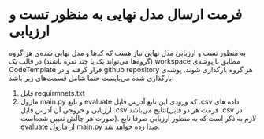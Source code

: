 # فرمت ارسال مدل نهایی به منظور تست و ارزیابی

به منظور تست و ارزیابی مدل نهایی نیاز هست که کدها و مدل نهایی شده‌ی هر گروه (گروه‌ها می‌تواند یک یا چند نفره باشند) در قالب یک workspace مطابق با پوشه‌ی CodeTemplate قرار گرفته و در github repository هر گروه بارگذاری شوند.  پوشه‌ی بارگذاری شده می‌بایست حتما شامل قسمت‌های زیر باشد:
1. فایل requirmnets.txt 
2. ماژول main.py و تابع evaluate که ورودی این تابع آدرس فایل .csv داده های ارزیابی و خروجی آن آدرس فایل .csv نتایج می‌باشد(فرمت هر دو فایل .csv در صورت هر چالش تعیین شده‌است). لازم به ذکر است که به منظور ارزیابی صرفا تابع evaluate از ماژول main.py صدا زده خواهد شد.     

